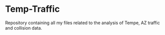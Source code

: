 # Temp-Traffic
Repository containing all my files related to the analysis of Tempe, AZ traffic and collision data.
